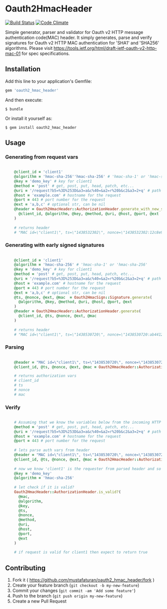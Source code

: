 # Oauth2HmacHeader

[![Build Status](https://travis-ci.org/mustafaturan/oauth2_hmac_header.png)](https://travis-ci.org/mustafaturan/oauth2_hmac_header) [![Code Climate](https://codeclimate.com/github/mustafaturan/oauth2_hmac_header.png)](https://codeclimate.com/github/mustafaturan/oauth2_hmac_header)

Simple generator, parser and validator for Oauth v2 HTTP message authentication code(MAC) header. It simply generates, parse and verify signatures for Oauth v2 HTTP MAC authentication for 'SHA1' and 'SHA256' algorithms. Please visit https://tools.ietf.org/html/draft-ietf-oauth-v2-http-mac-01 for spec specifications.

## Installation

Add this line to your application's Gemfile:

```ruby
gem 'oauth2_hmac_header'
```

And then execute:

    $ bundle

Or install it yourself as:

    $ gem install oauth2_hmac_header

## Usage

### Generating from request vars
```ruby
    
    @client_id = 'client1'
    @algorithm = 'hmac-sha-256''hmac-sha-256' # 'hmac-sha-1' or 'hmac-sha-256'
    @key = 'demo_key' # key for client1
    @method = 'post' # get, post, put, head, patch, etc...
    @uri = '/request?b5=%3D%253D&a3=a&c%40=&a2=r%20b&c2&a3=2+q' # path for req
    @host = 'example.com' # hostname for the request
    @port = 443 # port number for the request
    @ext = 'a,b,c' # optional str, can be nil
    @header = Oauth2HmacHeader::AuthorizationHeader.generate_with_new_signature(
      @client_id, @algorithm, @key, @method, @uri, @host, @port, @ext
    )
    
    # returns header
    # "MAC id=\"client1\", ts=\"1438532302\", nonce=\"1438532302:12c8e929\", ext=\"a,b,c\", mac=\"F4nIHqhQZp1o2I61Zy9bSZFYfohf9gmdG0XnOIMAHV4=\""
```

### Generating with early signed signatures
```ruby
    
    @client_id = 'client1'
    @algorithm = 'hmac-sha-256' # 'hmac-sha-1' or 'hmac-sha-256'
    @key = 'demo_key' # key for client1
    @method = 'post' # get, post, put, head, patch, etc...
    @uri = '/request?b5=%3D%253D&a3=a&c%40=&a2=r%20b&c2&a3=2+q' # path for req
    @host = 'example.com' # hostname for the request
    @port = 443 # port number for the request
    @ext = 'a,b,c' # optional str, can be nil
    @ts, @nonce, @ext, @mac  = Oauth2HmacSign::Signature.generate(
      @algorithm, @key, @method, @uri, @host, @port, @ext
    )
    @header = Oauth2HmacHeader::AuthorizationHeader.generate(
      @client_id, @ts, @nonce, @ext, @mac
    )
    
    # returns header
    # "MAC id=\"client1\", ts=\"1438530720\", nonce=\"1438530720:ab4412bd\", ext=\"a,b,c\", mac=\"Sav0I-p1rAU29TlISoznME5xeOzJIPZEvG26ni_APNE=\""
```

### Parsing
```ruby
    
    @header = "MAC id=\"client1\", ts=\"1438530720\", nonce=\"1438530720:ab4412bd\", ext=\"a,b,c\", mac=\"Sav0I-p1rAU29TlISoznME5xeOzJIPZEvG26ni_APNE=\""
    @client_id, @ts, @nonce, @ext, @mac = Oauth2HmacHeader::AuthorizationHeader.parse(@header)

    # returns authorization vars
    # client_id
    # ts
    # nonce
    # mac
```

### Verify
```ruby
    
    # Assuming that we know the variables below from the incoming HTTP request
    @method = 'post' # get, post, put, head, patch, etc...
    @uri = '/request?b5=%3D%253D&a3=a&c%40=&a2=r%20b&c2&a3=2+q' # path for req
    @host = 'example.com' # hostname for the request
    @port = 443 # port number for the request
    
    # lets parse auth vars from header
    @header = "MAC id=\"client1\", ts=\"1438530720\", nonce=\"1438530720:ab4412bd\", ext=\"a,b,c\", mac=\"Sav0I-p1rAU29TlISoznME5xeOzJIPZEvG26ni_APNE=\""
    @client_id, @ts, @nonce, @ext, @mac = Oauth2HmacHeader::AuthorizationHeader.parse(@header)
    
    # now we know 'client1' is the requester from parsed header and so we have the key and algorithm for 'client1' which is 'demo_key' and 'hmac-sha-256'
    @key = 'demo_key'
    @algorithm = 'hmac-sha-256'
    
    # let check if it is valid?
    Oauth2HmacHeader::AuthorizationHeader.is_valid?(
      @mac,
      @algorithm,
      @key,
      @ts,
      @nonce,
      @method,
      @uri,
      @host,
      @port,
      @ext
    )
    
    # if request is valid for client1 then expect to return true
```

## Contributing

1. Fork it ( https://github.com/mustafaturan/oauth2_hmac_header/fork )
2. Create your feature branch (`git checkout -b my-new-feature`)
3. Commit your changes (`git commit -am 'Add some feature'`)
4. Push to the branch (`git push origin my-new-feature`)
5. Create a new Pull Request
